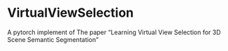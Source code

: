 # VirtualViewSelection
A pytorch implement of The paper “Learning Virtual View Selection for 3D Scene Semantic Segmentation”
